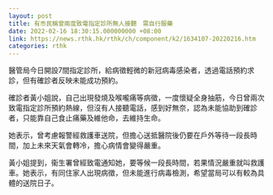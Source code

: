 ```yaml
---
layout: post
title: 有市民稱曾兩度致電指定診所無人接聽　需自行服藥
date: 2022-02-16 18:30:15.000000000 +08:00
link: https://news.rthk.hk/rthk/ch/component/k2/1634107-20220216.htm
categories: rthk
---
```


醫管局今日開設7間指定診所，給病徵輕微的新冠病毒感染者，透過電話預約求診，但有確診者反映未能成功預約。

確診者黃小姐說，自己出現發燒及喉嚨痛等病徵，一度懷疑全身抽筋，今日曾兩次致電指定診所預約熱線，但沒有人接聽電話，感到好無奈，認為未能協助到確診者，只能靠自己食止痛藥及維他命，去維持生命。

她表示，曾考慮報警經救護車送院，但擔心送抵醫院後仍要在戶外等待一段長時間，加上未來天氣會轉冷，擔心病情會變得嚴重。

黃小姐提到，衞生署曾經致電通知她，要等候一段長時間，若果情況嚴重就叫救護車。她表示，有同住家人出現病徵，但未能進行病毒檢測，希望當局可以有較為具體的送院日子。
